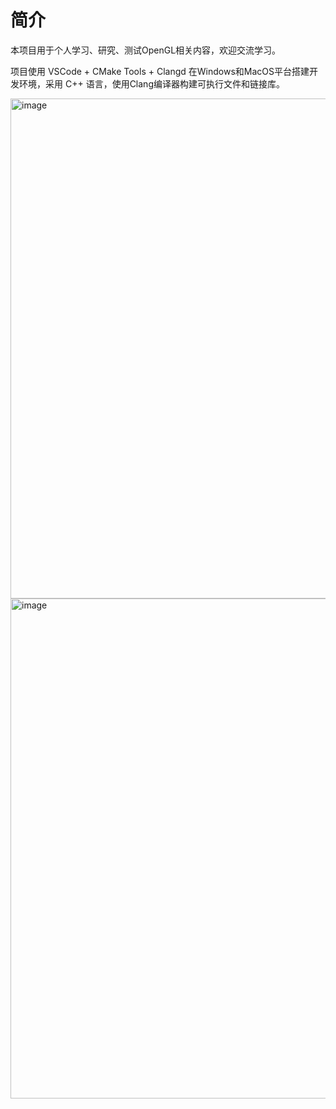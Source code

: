 # 简介

本项目用于个人学习、研究、测试OpenGL相关内容，欢迎交流学习。

项目使用 VSCode + CMake Tools + Clangd 在Windows和MacOS平台搭建开发环境，采用 C++ 语言，使用Clang编译器构建可执行文件和链接库。

<img width="800" alt="image" src="https://github.com/user-attachments/assets/59135f7d-25d6-4730-a4b3-9714ffc4f280">

<img width="800" alt="image" src="https://github.com/user-attachments/assets/58d5de17-6108-4679-835a-8293b8feb0ef">
